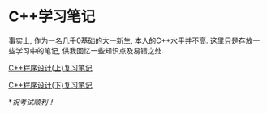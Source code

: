 # C++学习笔记

事实上, 作为一名几乎0基础的大一新生, 本人的C++水平并不高. 这里只是存放一些学习中的笔记, 供我回忆一些知识点及易错之处.

[C++程序设计(上)复习笔记](cpp1.html)

[C++程序设计(下)复习笔记](cpp2.html)

**祝考试顺利！*
